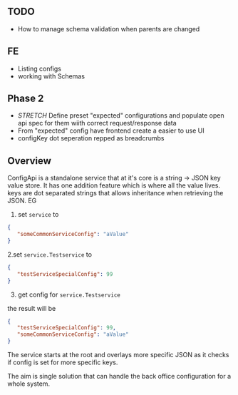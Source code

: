 ## TODO

- How to manage schema validation when parents are changed

## FE
- Listing configs
- working with Schemas

## Phase 2
- *STRETCH* Define preset "expected" configurations and populate open api spec for them wiith correct request/response data
- From "expected" config have frontend create a easier to use UI 
- configKey dot seperation repped as breadcrumbs

## Overview

ConfigApi is a standalone service that at it's core is a string -> JSON key value store. It has one addition feature which is where all the value lives. keys are dot separated strings that allows inheritance when retrieving the JSON. EG

1. set `service` to
```JSON
{
   "someCommonServiceConfig": "aValue"
}
```
2.set `service.Testservice` to
```JSON
{
   "testServiceSpecialConfig": 99
}
```

3. get config for `service.Testservice`

the result will be 
```JSON
{
   "testServiceSpecialConfig": 99,
   "someCommonServiceConfig": "aValue"
}
```

The service starts at the root and overlays more specific JSON as it checks if config is set for more specific keys.

The aim is single solution that can handle the back office configuration for a whole system. 
